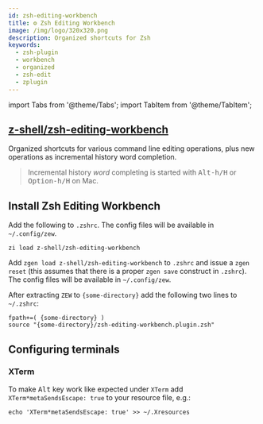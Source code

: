 ```yaml
---
id: zsh-editing-workbench
title: ⚙️ Zsh Editing Workbench
image: /img/logo/320x320.png
description: Organized shortcuts for Zsh
keywords:
  - zsh-plugin
  - workbench
  - organized
  - zsh-edit
  - zplugin
---
```


<!-- @format -->

import Tabs from '@theme/Tabs';
import TabItem from '@theme/TabItem';

## <i class="fa-brands fa-github"></i> [z-shell/zsh-editing-workbench][]

Organized shortcuts for various command line editing operations, plus new operations as incremental history word completion.

> Incremental history _word_ completing is started with <kbd>Alt-h/H</kbd> or <kbd>Option-h/H</kbd> on Mac.

## Install Zsh Editing Workbench

<Tabs>
  <TabItem value="zi" label="Zi" default>

Add the following to `.zshrc`. The config files will be available in `~/.config/zew`.

```shell title="~/.zshrc"
zi load z-shell/zsh-editing-workbench
```

  </TabItem>
  <TabItem value="zgen" label="Zgen">

Add `zgen load z-shell/zsh-editing-workbench` to `.zshrc` and issue a `zgen reset` (this assumes that there is a proper `zgen save` construct in `.zshrc`). The config files will be available in `~/.config/zew`.

  </TabItem>
  <TabItem value="standalone" label="Standalone">

After extracting `ZEW` to `{some-directory}` add the following two lines to `~/.zshrc`:

```shell title="~/.zshrc" showLineNumbers
fpath+=( {some-directory} )
source "{some-directory}/zsh-editing-workbench.plugin.zsh"
```

  </TabItem>
</Tabs>

## Configuring terminals

### **XTerm**

To make <kbd>Alt</kbd> key work like expected under `XTerm` add `XTerm*metaSendsEscape: true` to your resource file, e.g.:

```shell
echo 'XTerm*metaSendsEscape: true' >> ~/.Xresources
```

<!-- end-of-file -->
<!-- links -->
<!-- external -->

[z-shell/zsh-editing-workbench]: https://github.com/z-shell/zsh-editing-workbench
